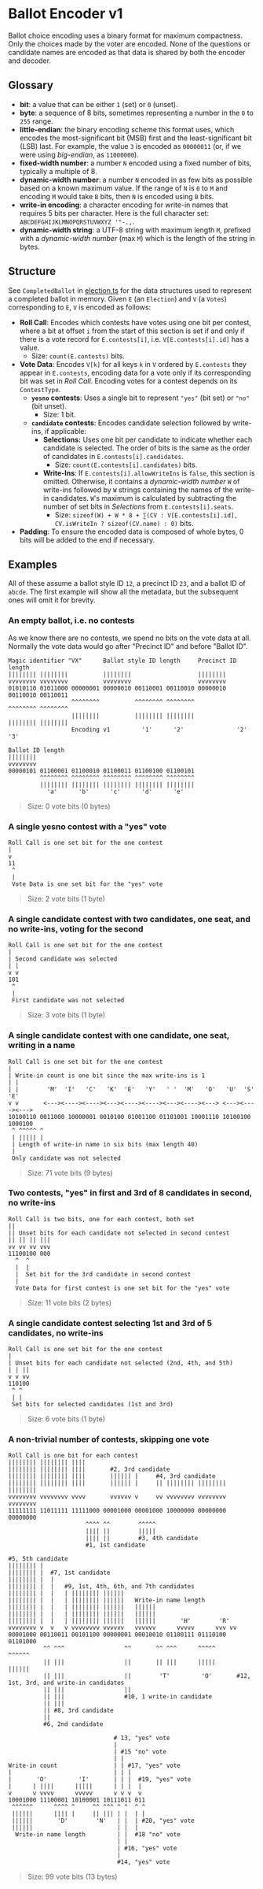# Ballot Encoder v1

Ballot choice encoding uses a binary format for maximum compactness. Only the
choices made by the voter are encoded. None of the questions or candidate names
are encoded as that data is shared by both the encoder and decoder.

## Glossary

- **bit**: a value that can be either `1` (set) or `0` (unset).
- **byte**: a sequence of 8 bits, sometimes representing a number in the `0` to
  `255` range.
- **little-endian**: the binary encoding scheme this format uses, which encodes
  the most-significant bit (MSB) first and the least-significant bit (LSB) last.
  For example, the value `3` is encoded as `00000011` (or, if we were using
  _big-endian_, as `11000000`).
- **fixed-width number**: a number `N` encoded using a fixed number of bits,
  typically a multiple of 8.
- **dynamic-width number**: a number `N` encoded in as few bits as possible
  based on a known maximum value. If the range of `N` is `0` to `M` and encoding
  `M` would take `B` bits, then `N` is encoded using `B` bits.
- **write-in encoding**: a character encoding for write-in names that requires 5
  bits per character. Here is the full character set:
  `ABCDEFGHIJKLMNOPQRSTUVWXYZ '"-.,`.
- **dynamic-width string**: a UTF-8 string with maximum length `M`, prefixed
  with a _dynamic-width number_ (max `M`) which is the length of the string in
  bytes.

## Structure

See `CompletedBallot` in [election.ts](../election.ts) for the data structures
used to represent a completed ballot in memory. Given `E` (an `Election`) and
`V` (a `Votes`) corresponding to `E`, `V` is encoded as follows:

- **Roll Call**: Encodes which contests have votes using one bit per contest,
  where a bit at offset `i` from the start of this section is set if and only if
  there is a vote record for `E.contests[i]`, i.e. `V[E.contests[i].id]` has a
  value.
  - Size: `count(E.contests)` bits.
- **Vote Data**: Encodes `V[k]` for all keys `k` in `V` ordered by `E.contests`
  they appear in `E.contests`, encoding data for a vote only if its
  corresponding bit was set in _Roll Call_. Encoding votes for a contest depends
  on its `ContestType`.
  - **`yesno` contests**: Uses a single bit to represent `"yes"` (bit set) or
    `"no"` (bit unset).
    - Size: 1 bit.
  - **`candidate` contests**: Encodes candidate selection followed by write-ins,
    if applicable:
    - **Selections:** Uses one bit per candidate to indicate whether each
      candidate is selected. The order of bits is the same as the order of
      candidates in `E.contests[i].candidates`.
      - Size: `count(E.contests[i].candidates)` bits.
    - **Write-Ins**: If `E.contests[i].allowWriteIns` is `false`, this section
      is omitted. Otherwise, it contains a _dynamic-width number_ `W` of
      write-ins followed by `W` strings containing the names of the write-in
      candidates. `W`'s maximum is calculated by subtracting the number of set
      bits in _Selections_ from `E.contests[i].seats`.
      - Size:
        `sizeof(W) + W * 8 + ∑(CV : V[E.contests[i].id], CV.isWriteIn ? sizeof(CV.name) : 0)`
        bits.
- **Padding**: To ensure the encoded data is composed of whole bytes, 0 bits
  will be added to the end if necessary.

## Examples

All of these assume a ballot style ID `12`, a precinct ID `23`, and a ballot ID
of `abcde`. The first example will show all the metadata, but the subsequent
ones will omit it for brevity.

### An empty ballot, i.e. no contests

As we know there are no contests, we spend no bits on the vote data at all.
Normally the vote data would go after "Precinct ID" and before "Ballot ID".

```
Magic identifier "VX"      Ballot style ID length     Precinct ID length
|||||||| ||||||||          ||||||||                   ||||||||
vvvvvvvv vvvvvvvv          vvvvvvvv                   vvvvvvvv
01010110 01011000 00000001 00000010 00110001 00110010 00000010 00110010 00110011
                  ^^^^^^^^          ^^^^^^^^ ^^^^^^^^          ^^^^^^^^ ^^^^^^^^
                  ||||||||          |||||||| ||||||||          |||||||| ||||||||
                  Encoding v1         '1'      '2'               '2'      '3'

Ballot ID length
||||||||
vvvvvvvv
00000101 01100001 01100010 01100011 01100100 01100101
         ^^^^^^^^ ^^^^^^^^ ^^^^^^^^ ^^^^^^^^ ^^^^^^^^
         |||||||| |||||||| |||||||| |||||||| ||||||||
           'a'      'b'      'c'      'd'      'e'
```

> Size: 0 vote bits (0 bytes)

### A single yesno contest with a "yes" vote

```
Roll Call is one set bit for the one contest
|
v
11
 ^
 |
 Vote Data is one set bit for the "yes" vote
```

> Size: 2 vote bits (1 byte)

### A single candidate contest with two candidates, one seat, and no write-ins, voting for the second

```
Roll Call is one set bit for the one contest
|
| Second candidate was selected
| |
v v
101
 ^
 |
 First candidate was not selected
```

> Size: 3 vote bits (1 byte)

### A single candidate contest with one candidate, one seat, writing in a name

```
Roll Call is one set bit for the one contest
|
| Write-in count is one bit since the max write-ins is 1
| |
| |        'M'  'I'   'C'   'K'  'E'   'Y'   ' '  'M'   'O'   'U'  'S'   'E'
v v       <---><----><----><---><----><----><---><----><---> <---><----><--->
10100110 0011000 10000001 0010100 01001100 01101001 10001110 10100100 1000100
 ^ ^^^^^ ^
 | ||||| |
 | Length of write-in name in six bits (max length 40)
 |
 Only candidate was not selected
```

> Size: 71 vote bits (9 bytes)

### Two contests, "yes" in first and 3rd of 8 candidates in second, no write-ins

```
Roll Call is two bits, one for each contest, both set
||
|| Unset bits for each candidate not selected in second contest
|| || || |||
vv vv vv vvv
11100100 000
  ^  ^
  |  |
  |  Set bit for the 3rd candidate in second contest
  |
  Vote Data for first contest is one set bit for the "yes" vote
```

> Size: 11 vote bits (2 bytes)

### A single candidate contest selecting 1st and 3rd of 5 candidates, no write-ins

```
Roll Call is one set bit for the one contest
|
| Unset bits for each candidate not selected (2nd, 4th, and 5th)
| | ||
v v vv
110100
 ^ ^
 | |
 Set bits for selected candidates (1st and 3rd)
```

> Size: 6 vote bits (1 byte)

### A non-trivial number of contests, skipping one vote

```
Roll Call is one bit for each contest
|||||||| |||||||| ||||
|||||||| |||||||| ||||       #2, 3rd candidate
|||||||| |||||||| ||||       |||||| |     #4, 3rd candidate
|||||||| |||||||| ||||       |||||| |     || |||||||| |||||||| ||||||||
vvvvvvvv vvvvvvvv vvvv       vvvvvv v     vv vvvvvvvv vvvvvvvv vvvvvvvv
11111111 11011111 11111000 00001000 00001000 10000000 00000000 00000000
                      ^^^^ ^^        ^^^^^
                      |||| ||        |||||
                      |||| ||        #3, 4th candidate
                      #1, 1st candidate

#5, 5th candidate
|||||||| |
|||||||| |  #7, 1st candidate
|||||||| |  |
|||||||| |  |   #9, 1st, 4th, 6th, and 7th candidates
|||||||| |  |   | |||||||| ||||||
|||||||| |  |   | |||||||| ||||||   Write-in name length
|||||||| |  |   | |||||||| ||||||   ||||||
|||||||| |  |   | |||||||| ||||||   ||||||
|||||||| |  |   | |||||||| ||||||   ||||||       'H'        'R'
vvvvvvvv v  v   v vvvvvvvv vvvvvv   vvvvvv      vvvvv      vvv vv
00001000 00110011 00101100 00000001 00010010 01100111 01110100 01101000
          ^^ ^^^                 ^^       ^^ ^^^      ^^^^^      ^^^^^^
          || |||                 ||       || |||      |||||      ||||||
          || |||                 ||        'T'         'O'       #12, 1st, 3rd, and write-in candidates
          || |||                 ||
          || |||                 #10, 1 write-in candidate
          || |||
          || #8, 3rd candidate
          ||
          #6, 2nd candidate

                              # 13, "yes" vote
                              |
                              | #15 "no" vote
                              | |
Write-in count                | | #17, "yes" vote
|                             | | |
|       'O'         'I'       | | |  #19, "yes" vote
|      | ||||      |||||      | | |  |
v      v vvvv      vvvvv      v v v  v
10001000 11100001 10100001 10111011 011
 ^^^^^^      ^^^^ ^     ^^ ^^^ ^ ^  ^ ^
 ||||||      |||| |     || ||| | |  | |
 ||||||       'D'        'N'   | |  | #20, "yes" vote
 ||||||                        | |  |
  Write-in name length         | |  #18 "no" vote
                               | |
                               | #16, "yes" vote
                               |
                               #14, "yes" vote
```

> Size: 99 vote bits (13 bytes)
